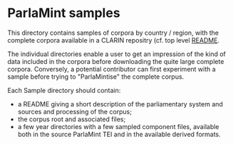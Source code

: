 # ParlaMint samples

This directory contains samples of corpora by country / region, with the complete corpora available
in a CLARIN repositry (cf. top level [README](../README.md).

The individual directories enable a user to get an impression of the kind of data included in the corpora
before downloading the quite large complete corpora.
Conversely, a potential contributor can first experiment with a sample before trying to "ParlaMintise"
the complete corpus.

Each Sample directory should contain:

* a README giving a short description of the parliamentary system and sources and processing of the corpus;
* the corpus root and associated files;
* a few year directories with a few sampled component files,
  available both in the source ParlaMint TEI and in the available derived formats.
